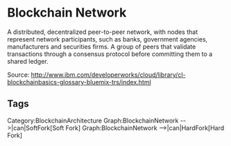 # Blockchain Network

A distributed, decentralized peer-to-peer network, with nodes that
represent network participants, such as banks, government agencies,
manufacturers and securities firms.
A group of peers that validate transactions through a consensus protocol
before committing them to a shared ledger.

Source: http://www.ibm.com/developerworks/cloud/library/cl-blockchainbasics-glossary-bluemix-trs/index.html

## Tags

Category:BlockchainArchitecture
Graph:BlockchainNetwork -->|can|SoftFork[Soft Fork]
Graph:BlockchainNetwork -->|can|HardFork[Hard Fork]

